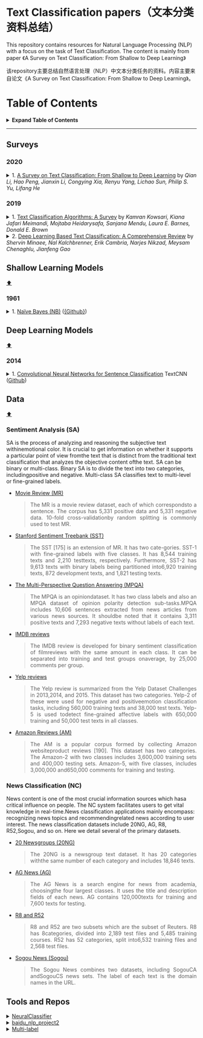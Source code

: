 # Text Classification papers（文本分类资料总结）

This repository contains resources for Natural Language Processing (NLP) with a focus on the task of Text Classification. The content is mainly from paper 《A Survey on Text Classification: From Shallow to Deep Learning》

该repository主要总结自然语言处理（NLP）中文本分类任务的资料。内容主要来自论文《A Survey on Text Classification: From Shallow to Deep Learning》。

# Table of Contents

<details>

<summary><b>Expand Table of Contents</b></summary><blockquote><p align="justify">

- [Surveys](#Surveys)
- [Shallow Learning Models](#Shallow-Learning-Models)
- [Deep Learning Models](#Deep-Learning-Models)
- [Datasets](#Datasets)
- [Tools and Repos](#tools-and-repos)
</p></blockquote></details>

---


## Surveys


### 2020


<details>
<summary>1. <a href="https://arxiv.org/pdf/2008.00364.pdf">A Survey on Text Classification: From Shallow to Deep Learning</a> by<i> Qian Li, Hao Peng, Jianxin Li, Congying Xia, Renyu Yang, Lichao Sun, Philip S. Yu, Lifang He
</i></summary><blockquote><p align="justify">
Text classification is the most fundamental and essential task in natural language processing. The last decade has seen a surge of research in this area due to the unprecedented success of deep learning. Numerous methods, datasets, and evaluation metrics have been proposed in the literature, raising the need for a comprehensive and updated survey. This paper fills the gap by reviewing the state of the art approaches from 1961 to 2020, focusing on models from shallow to deep learning. We create a taxonomy for text classification according to the text involved and the models used for feature extraction and classification. We then discuss each of these categories in detail, dealing with both the technical developments and benchmark datasets that support tests of predictions. A comprehensive comparison between different techniques, as well as identifying the pros and cons of various evaluation metrics are also provided in this survey. Finally, we conclude by summarizing key implications, future research directions, and the challenges facing the research area.
</p></blockquote></details>

### 2019


<details>
<summary>1. <a href="https://arxiv.org/pdf/1904.08067.pdf">Text Classification Algorithms: A Survey</a> by<i> Kamran Kowsari, Kiana Jafari Meimandi, Mojtaba Heidarysafa, Sanjana Mendu, Laura E. Barnes, Donald E. Brown 
</i></summary><blockquote><p align="justify">
In recent years, there has been an exponential growth in the number of complex documents and texts that require a deeper understanding of machine learning methods to be able to accurately classify texts in many applications. Many machine learning approaches have achieved surpassing results in natural language processing. The success of these learning algorithms relies on their capacity to understand complex models and non-linear relationships within data. However, finding suitable structures, architectures, and techniques for text classification is a challenge for researchers. In this paper, a brief overview of text classification algorithms is discussed. This overview covers different text feature extractions, dimensionality reduction methods, existing algorithms and techniques, and evaluations methods. Finally, the limitations of each technique and their application in the real-world problem are discussed.
</p></blockquote></details>



<details>
<summary>2. <a href="https://arxiv.org/pdf/2004.03705.pdf">Deep Learning Based Text Classification: A Comprehensive Review</a> by<i> Shervin Minaee, Nal Kalchbrenner, Erik Cambria, Narjes Nikzad, Meysam Chenaghlu, Jianfeng Gao </i></summary><blockquote><p align="justify">
Deep learning based models have surpassed classical machine learning based approaches in various text classification tasks, including sentiment analysis, news categorization, question answering, and natural language inference. In this work, we provide a detailed review of more than 150 deep learning based models for text classification developed in recent years, and discuss their technical contributions, similarities, and strengths. We also provide a summary of more than 40 popular datasets widely used for text classification. Finally, we provide a quantitative analysis of the performance of different deep learning models on popular benchmarks, and discuss future research directions.
</p></blockquote></details>



## Shallow Learning Models
[:arrow_up:](#table-of-contents)

### 1961 

<details>
<summary>1. <a href="https://dl.acm.org/doi/10.1145/321075.321084">Naïve Bayes (NB)</a> (<a href="https://github.com/Gunjitbedi/Text-Classification">{Github}</a>) </summary><blockquote><p align="justify">
</p></blockquote></details>


## Deep Learning Models
[:arrow_up:](#table-of-contents)

### 2014



<details>
<summary>1. <a href="https://www.aclweb.org/anthology/D14-1181.pdf">Convolutional Neural Networks for Sentence Classification</a> TextCNN (<a href="https://github.com/alexander-rakhlin/CNN-for-Sentence-Classification-in-Keras">Github</a>)</summary><blockquote><p align="justify">
We report on a series of experiments with convolutional neural networks (CNN) trained on top of pre-trained word vectors for sentence-level classification tasks. We show that a simple CNN with little hyperparameter tuning and static vectors achieves excellent results on multiple benchmarks. Learning task-specific vectors through fine-tuning offers further gains in performance. We additionally propose a simple modification to the architecture to allow for the use of both task-specific and static vectors. The CNN models discussed herein improve upon the state of the art on 4 out of 7 tasks, which include sentiment analysis and question classification.
</p></blockquote></details>



## Data
[:arrow_up:](#table-of-contents)

### Sentiment Analysis (SA)
SA is the process of analyzing and reasoning the subjective text withinemotional color. It is crucial to get information on whether it supports a particular point of view fromthe text that is distinct from the traditional text classification that analyzes the objective content ofthe text. SA can be binary or multi-class. Binary SA is to divide the text into two categories, includingpositive and negative. Multi-class SA classifies text to multi-level or fine-grained labels. 

* <a href="http://www.cs.cornell.edu/people/pabo/movie-review-data/">Movie Review (MR)</a></summary><blockquote><p align="justify">
The MR is a movie review dataset, each of which correspondsto a sentence. The corpus has 5,331 positive data and 5,331 negative data. 10-fold cross-validationby random splitting is commonly used to test MR.
</p></blockquote></details>

* <a href="http://www.cs.uic.edu/∼liub/FBS/sentiment-analysis.html">Stanford Sentiment Treebank (SST)</a></summary><blockquote><p align="justify">
The SST [175] is an extension of MR. It has two cate-gories. SST-1 with fine-grained labels with five classes. It has 8,544 training texts and 2,210 testtexts, respectively. Furthermore, SST-2 has 9,613 texts with binary labels being partitioned into6,920 training texts, 872 development texts, and 1,821 testing texts.
</p></blockquote></details>

* <a href="http://www.cs.pitt.edu/mpqa/">The Multi-Perspective Question Answering (MPQA)</a></summary><blockquote><p align="justify">
The MPQA is an opiniondataset. It has two class labels and also an MPQA dataset of opinion polarity detection sub-tasks.MPQA includes 10,606 sentences extracted from news articles from various news sources. It shouldbe noted that it contains 3,311 positive texts and 7,293 negative texts without labels of each text.
</p></blockquote></details>

* <a href="https://dblp.org/rec/bib/conf/kdd/DiaoQWSJW14">IMDB reviews</a></summary><blockquote><p align="justify">
The IMDB review is developed for binary sentiment classification of filmreviews with the same amount in each class. It can be separated into training and test groups onaverage, by 25,000 comments per group.
</p></blockquote></details>

* <a href="https://dblp.org/rec/bib/conf/emnlp/TangQL15">Yelp reviews</a></summary><blockquote><p align="justify">
The Yelp review is summarized from the Yelp Dataset Challenges in 2013,2014, and 2015. This dataset has two categories. Yelp-2 of these were used for negative and positiveemotion classification tasks, including 560,000 training texts and 38,000 test texts. Yelp-5 is used todetect fine-grained affective labels with 650,000 training and 50,000 test texts in all classes.
</p></blockquote></details>

* <a href="https://www.kaggle.com/datafiniti/consumer-reviews-of-amazon-products">Amazon Reviews (AM)</a></summary><blockquote><p align="justify">
The AM is a popular corpus formed by collecting Amazon websiteproduct reviews [190]. This dataset has two categories. The Amazon-2 with two classes includes 3,600,000 training sets and 400,000 testing sets. Amazon-5, with five classes, includes 3,000,000 and650,000 comments for training and testing.
</p></blockquote></details>


### News Classification (NC) 
News content is one of the most crucial information sources which hasa critical influence on people. The NC system facilitates users to get vital knowledge in real-time.News classification applications mainly encompass: recognizing news topics and recommendingrelated news according to user interest. The news classification datasets include 20NG, AG, R8, R52,Sogou, and so on. Here we detail several of the primary datasets.

* <a href="http://ana.cachopo.org/datasets-for-single-label-text-categorization">20 Newsgroups (20NG)</a></summary><blockquote><p align="justify">
 The 20NG is a newsgroup text dataset. It has 20 categories withthe same number of each category and includes 18,846 texts.
</p></blockquote></details>

* <a href="http://www.di.unipi.it/~gulli/AG_corpus_of_news_articles.html">AG News (AG)</a></summary><blockquote><p align="justify">
The AG News is a search engine for news from academia, choosingthe four largest classes. It uses the title and description fields of each news. AG contains 120,000texts for training and 7,600 texts for testing.
</p></blockquote></details>

* <a href="https://www.cs.umb.edu/~smimarog/textmining/datasets/">R8 and R52</a></summary><blockquote><p align="justify">
R8 and R52 are two subsets which are the subset of Reuters. R8 has 8categories, divided into 2,189 test files and 5,485 training courses. R52 has 52 categories, split into6,532 training files and 2,568 test files.
</p></blockquote></details>

* <a href="https://dblp.org/rec/conf/cncl/SunQXH19.bib">Sogou News (Sogou)</a></summary><blockquote><p align="justify">
The Sogou News combines two datasets, including SogouCA andSogouCS news sets. The label of each text is the domain names in the URL.
</p></blockquote></details>



## Tools and Repos



<details>
<summary><a href="https://github.com/Tencent/NeuralNLP-NeuralClassifier">NeuralClassifier</a></summary><blockquote><p align="justify">
腾讯的开源NLP项目
</p></blockquote></details>


<details>
<summary><a href="https://github.com/nocater/baidu_nlp_project2">baidu_nlp_project2</a></summary><blockquote><p align="justify">
百度NLP项目
</p></blockquote></details>



<details>
<summary><a href="https://github.com/TianWuYuJiangHenShou/textClassifier">Multi-label</a></summary><blockquote><p align="justify">
多标签文本分类项目
</p></blockquote></details>

